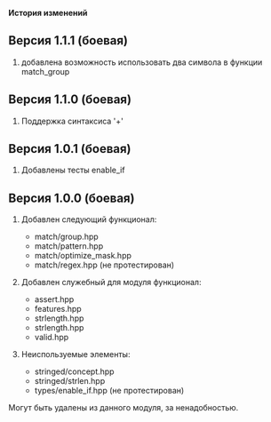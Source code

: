 
**История изменений**  

**Версия 1.1.1 (боевая)**  
----------------------------------
1) добавлена возможность использовать два символа 
   в функции match_group  

**Версия 1.1.0 (боевая)**  
----------------------------------
1) Поддержка синтаксиса '+'


**Версия 1.0.1 (боевая)**  
----------------------------------
1) Добавлены тесты enable_if  


**Версия 1.0.0 (боевая)**  
----------------------------------

1) Добавлен следующий функционал:  
    - match/group.hpp  
    - match/pattern.hpp  
    - match/optimize_mask.hpp  
    - match/regex.hpp (не протестирован)  

2) Добавлен служебный для модуля функционал:  
    - assert.hpp  
    - features.hpp  
    - strlength.hpp  
    - strlength.hpp  
    - valid.hpp  

3) Неиспользуемые элементы:  
    - stringed/concept.hpp  
    - stringed/strlen.hpp  
    - types/enable_if.hpp (не протестирован)  

Могут быть удалены из данного модуля, за ненадобностью.  

